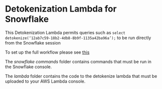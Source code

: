 # Detokenization Lambda for Snowflake

This Detokenization Lambda permits queries such as `select detokenize(‘12ab7c59-18b2-4db8-8b9f-1135a42ba96a’);` to be run directly from the Snowflake session 

To set up the full workflow please see [this](https://docs.google.com/document/d/10qHaY0RfPB3ZVq77_69VkYhj2nzHZ6OvUOwFx-TZ5ag/edit?usp=sharing)

The _snowflake commands_ folder contains commands that must be run in the Snowflake console. 

The _lambda_ folder contains the code to the detokenize lambda that must be uploaded to your AWS Lambda console. 

